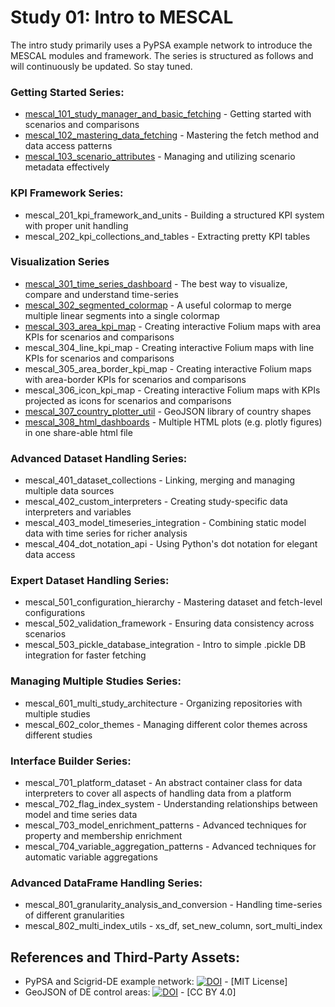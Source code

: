 # Study 01: Intro to MESCAL
The intro study primarily uses a PyPSA example network to introduce the MESCAL modules and framework. The series is structured as follows and will continuously be updated. So stay tuned.

### Getting Started Series:
- [mescal_101_study_manager_and_basic_fetching](notebooks/mescal_101_study_manager_and_basic_fetching.ipynb) - Getting started with scenarios and comparisons
- [mescal_102_mastering_data_fetching](notebooks/mescal_102_mastering_data_fetching.ipynb) - Mastering the fetch method and data access patterns
- [mescal_103_scenario_attributes](notebooks/mescal_103_scenario_attributes.ipynb) - Managing and utilizing scenario metadata effectively

### KPI Framework Series:
- mescal_201_kpi_framework_and_units - Building a structured KPI system with proper unit handling
- mescal_202_kpi_collections_and_tables - Extracting pretty KPI tables

### Visualization Series
- [mescal_301_time_series_dashboard](notebooks/mescal_301_time_series_dashboard.ipynb) - The best way to visualize, compare and understand time-series
- [mescal_302_segmented_colormap](notebooks/mescal_302_segmented_colormap.ipynb) - A useful colormap to merge multiple linear segments into a single colormap
- [mescal_303_area_kpi_map](notebooks/mescal_303_area_kpi_map.ipynb) - Creating interactive Folium maps with area KPIs for scenarios and comparisons
- mescal_304_line_kpi_map - Creating interactive Folium maps with line KPIs for scenarios and comparisons
- mescal_305_area_border_kpi_map - Creating interactive Folium maps with area-border KPIs for scenarios and comparisons
- mescal_306_icon_kpi_map - Creating interactive Folium maps with KPIs projected as icons for scenarios and comparisons
- [mescal_307_country_plotter_util](notebooks/mescal_307_country_plotter_util.ipynb) - GeoJSON library of country shapes
- [mescal_308_html_dashboards](notebooks/mescal_308_html_dashboards.ipynb) - Multiple HTML plots (e.g. plotly figures) in one share-able html file

### Advanced Dataset Handling Series:
- mescal_401_dataset_collections - Linking, merging and managing multiple data sources
- mescal_402_custom_interpreters - Creating study-specific data interpreters and variables
- mescal_403_model_timeseries_integration - Combining static model data with time series for richer analysis
- mescal_404_dot_notation_api - Using Python's dot notation for elegant data access

### Expert Dataset Handling Series:
- mescal_501_configuration_hierarchy - Mastering dataset and fetch-level configurations
- mescal_502_validation_framework - Ensuring data consistency across scenarios
- mescal_503_pickle_database_integration - Intro to simple .pickle DB integration for faster fetching 

### Managing Multiple Studies Series:
- mescal_601_multi_study_architecture - Organizing repositories with multiple studies
- mescal_602_color_themes - Managing different color themes across different studies

### Interface Builder Series:
- mescal_701_platform_dataset - An abstract container class for data interpreters to cover all aspects of handling data from a platform
- mescal_702_flag_index_system - Understanding relationships between model and time series data
- mescal_703_model_enrichment_patterns - Advanced techniques for property and membership enrichment
- mescal_704_variable_aggregation_patterns - Advanced techniques for automatic variable aggregations

### Advanced DataFrame Handling Series:
- mescal_801_granularity_analysis_and_conversion - Handling time-series of different granularities
- mescal_802_multi_index_utils - xs_df, set_new_column, sort_multi_index

## References and Third-Party Assets:
- PyPSA and Scigrid-DE example network: [![DOI](https://zenodo.org/badge/DOI/10.5281/zenodo.14824654.svg)](https://doi.org/10.5281/zenodo.14824654) - [MIT License]
- GeoJSON of DE control areas: [![DOI](https://zenodo.org/badge/DOI/10.5281/zenodo.7530196.svg)](https://doi.org/10.5281/zenodo.7530196) - [CC BY 4.0]
